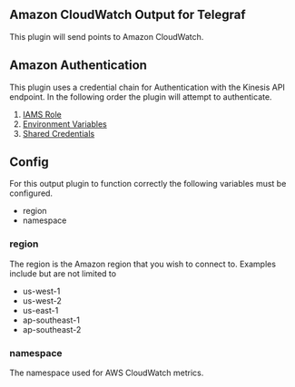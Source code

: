 ## Amazon CloudWatch Output for Telegraf

This plugin will send points to Amazon CloudWatch.

## Amazon Authentication

This plugin uses a credential chain for Authentication with the Kinesis API endpoint. In the following order the plugin
will attempt to authenticate.
1. [IAMS Role](http://docs.aws.amazon.com/AWSEC2/latest/UserGuide/iam-roles-for-amazon-ec2.html)
2. [Environment Variables](https://github.com/aws/aws-sdk-go/wiki/configuring-sdk)
3. [Shared Credentials](https://github.com/aws/aws-sdk-go/wiki/configuring-sdk)

## Config

For this output plugin to function correctly the following variables must be configured.

* region
* namespace

### region

The region is the Amazon region that you wish to connect to. Examples include but are not limited to
* us-west-1
* us-west-2
* us-east-1
* ap-southeast-1
* ap-southeast-2

### namespace

The namespace used for AWS CloudWatch metrics.
